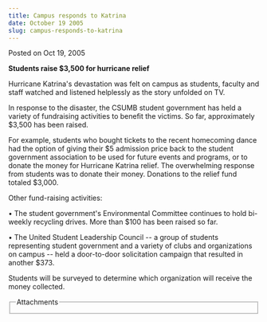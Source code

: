 ```yaml
---
title: Campus responds to Katrina
date: October 19 2005
slug: campus-responds-to-katrina
---
```





<span class="date">Posted on Oct 19, 2005    </span>
<p><strong>Students raise $3,500 for hurricane relief</strong></p>
<p>Hurricane Katrina&apos;s devastation was felt on campus as students,
faculty and staff watched and listened helplessly as the story
unfolded on TV.</p>
<p>In response to the disaster, the CSUMB student government has
held a variety of fundraising activities to benefit the victims. So
far, approximately $3,500 has been raised.</p>
<p>For example, students who bought tickets to the recent
homecoming dance had the option of giving their $5 admission price
back to the student government association to be used for future
events and programs, or to donate the money for Hurricane Katrina
relief. The overwhelming response from students was to donate their
money. Donations to the relief fund totaled $3,000.</p>
<p>Other fund-raising activities:</p>
<p>&#x2022; The student government&apos;s Environmental Committee continues to
hold bi-weekly recycling drives. More than $100 has been raised so
far.</p>
<p>&#x2022; The United Student Leadership Council -- a group of students
representing student government and a variety of clubs and
organizations on campus -- held a door-to-door solicitation
campaign that resulted in another $373.</p>
<p>Students will be surveyed to determine which organization will
receive the money collected.</p>
<fieldset class="fieldgroup group-attachments">
<legend>Attachments</legend>
<div class="field field-type-emvideo field-field-attach-video">
<div class="field-items">
<div class="field-item odd">
<div class="emvideo emvideo-video emvideo-"/>
</div>
</div>
</div>
</fieldset>





